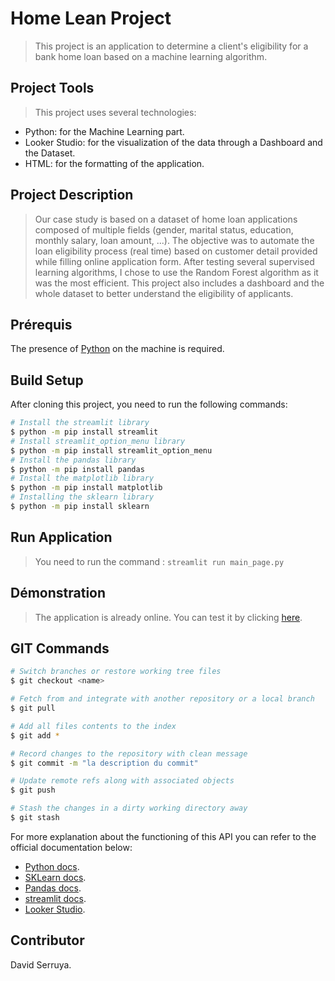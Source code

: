 # Home Lean Project

> This project is an application to determine a client's eligibility for a bank home loan based on a machine learning algorithm.

## Project Tools

> This project uses several technologies:
- Python: for the Machine Learning part.
- Looker Studio: for the visualization of the data through a Dashboard and the Dataset.
- HTML: for the formatting of the application.

## Project Description

> Our case study is based on a dataset of home loan applications composed of multiple fields (gender, marital status, education, monthly salary, loan amount, ...). The objective was to automate the loan eligibility process (real time) based on customer detail provided while filling online application form.
> After testing several supervised learning algorithms, I chose to use the Random Forest algorithm as it was the most efficient.
> This project also includes a dashboard and the whole dataset to better understand the eligibility of applicants.

## Prérequis

The presence of [Python](https://www.python.org/) on the machine is required.

## Build Setup

After cloning this project, you need to run the following commands:

```bash
# Install the streamlit library
$ python -m pip install streamlit
# Install streamlit_option_menu library
$ python -m pip install streamlit_option_menu
# Install the pandas library
$ python -m pip install pandas
# Install the matplotlib library
$ python -m pip install matplotlib
# Installing the sklearn library
$ python -m pip install sklearn
```
## Run Application

> You need to run the command : ``` streamlit run main_page.py ```

## Démonstration

> The application is already online. You can test it by clicking [here]().

## GIT Commands

```bash
# Switch branches or restore working tree files
$ git checkout <name>

# Fetch from and integrate with another repository or a local branch
$ git pull

# Add all files contents to the index
$ git add *

# Record changes to the repository with clean message
$ git commit -m "la description du commit" 

# Update remote refs along with associated objects
$ git push

# Stash the changes in a dirty working directory away
$ git stash
```

For more explanation about the functioning of this API you can refer to the official documentation below:

- [Python docs](https://docs.python.org/3/).
- [SKLearn docs](https://scikit-learn.org/stable/).
- [Pandas docs](https://pandas.pydata.org/).
- [streamlit docs](https://streamlit.io/).
- [Looker Studio](https://cloud.google.com/looker/docs?hl=fr/).

## Contributor

David Serruya.
